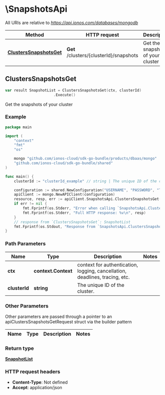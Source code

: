 # \SnapshotsApi

All URIs are relative to *https://api.ionos.com/databases/mongodb*

|Method | HTTP request | Description|
|------------- | ------------- | -------------|
|[**ClustersSnapshotsGet**](SnapshotsApi.md#ClustersSnapshotsGet) | **Get** /clusters/{clusterId}/snapshots | Get the snapshots of your cluster|



## ClustersSnapshotsGet

```go
var result SnapshotList = ClustersSnapshotsGet(ctx, clusterId)
                      .Execute()
```

Get the snapshots of your cluster



### Example

```go
package main

import (
    "context"
    "fmt"
    "os"

    mongo "github.com/ionos-cloud/sdk-go-bundle/products/dbaas/mongo"
    "github.com/ionos-cloud/sdk-go-bundle/shared"
)

func main() {
    clusterId := "clusterId_example" // string | The unique ID of the cluster.

    configuration := shared.NewConfiguration("USERNAME", "PASSWORD", "TOKEN", "HOST_URL")
    apiClient := mongo.NewAPIClient(configuration)
    resource, resp, err := apiClient.SnapshotsApi.ClustersSnapshotsGet(context.Background(), clusterId).Execute()
    if err != nil {
        fmt.Fprintf(os.Stderr, "Error when calling `SnapshotsApi.ClustersSnapshotsGet``: %v\n", err)
        fmt.Fprintf(os.Stderr, "Full HTTP response: %v\n", resp)
    }
    // response from `ClustersSnapshotsGet`: SnapshotList
    fmt.Fprintf(os.Stdout, "Response from `SnapshotsApi.ClustersSnapshotsGet`: %v\n", resource)
}
```

### Path Parameters


|Name | Type | Description  | Notes|
|------------- | ------------- | ------------- | -------------|
|**ctx** | **context.Context** | context for authentication, logging, cancellation, deadlines, tracing, etc.|
|**clusterId** | **string** | The unique ID of the cluster. | |

### Other Parameters

Other parameters are passed through a pointer to an apiClustersSnapshotsGetRequest struct via the builder pattern


|Name | Type | Description  | Notes|
|------------- | ------------- | ------------- | -------------|

### Return type

[**SnapshotList**](../models/SnapshotList.md)

### HTTP request headers

- **Content-Type**: Not defined
- **Accept**: application/json


